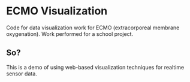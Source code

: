 # ECMO Visualization
Code for data visualization work for ECMO (extracorporeal membrane oxygenation). Work performed for a school project. 

## So?
This is a demo of using web-based visualization techniques for
realtime sensor data.